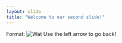 ```yaml
---
layout: slide
title: "Welcome to our second slide!"
---
```

Format: ![Wat](https://cdn.dicionariopopular.com/imagens/lady-wat.jpg)
Use the left arrow to go back!
